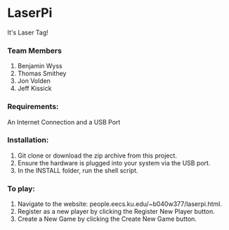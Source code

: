 # LaserPi
It's Laser Tag!

### Team Members
1. Benjamin Wyss
2. Thomas Smithey
3. Jon Volden
4. Jeff Kissick

### Requirements:

An Internet Connection and a USB Port

### Installation:

1. Git clone or download the zip archive from this project.
2. Ensure the hardware is plugged into your system via the USB port.
3. In the INSTALL folder, run the shell script.


### To play:

1. Navigate to the website: people.eecs.ku.edu/~b040w377/laserpi.html.
2. Register as a new player by clicking the Register New Player button.
3. Create a New Game by clicking the Create New Game button.
